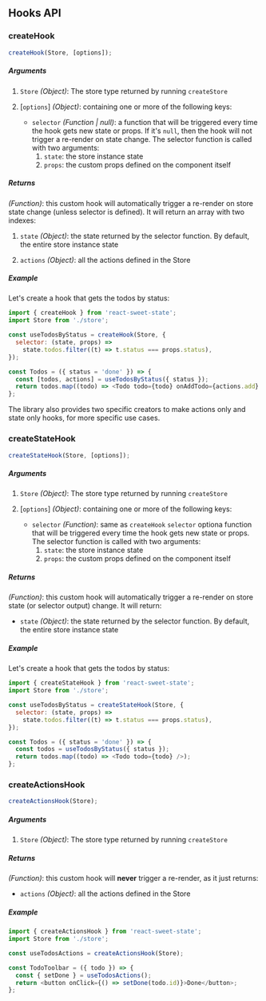 ## Hooks API

### createHook

```js
createHook(Store, [options]);
```

##### Arguments

1. `Store` _(Object)_: The store type returned by running `createStore`

2. [`options`] _(Object)_: containing one or more of the following keys:

   - `selector` _(Function | null)_: a function that will be triggered every time the hook gets new state or props. If it's `null`, then the hook will not trigger a re-render on state change. The selector function is called with two arguments:
     1. `state`: the store instance state
     2. `props`: the custom props defined on the component itself

##### Returns

_(Function)_: this custom hook will automatically trigger a re-render on store state change (unless selector is defined). It will return an array with two indexes:

1. `state` _(Object)_: the state returned by the selector function. By default, the entire store instance state

2. `actions` _(Object)_: all the actions defined in the Store

##### Example

Let's create a hook that gets the todos by status:

```js
import { createHook } from 'react-sweet-state';
import Store from './store';

const useTodosByStatus = createHook(Store, {
  selector: (state, props) =>
    state.todos.filter((t) => t.status === props.status),
});

const Todos = ({ status = 'done' }) => {
  const [todos, actions] = useTodosByStatus({ status });
  return todos.map((todo) => <Todo todo={todo} onAddTodo={actions.add} />);
};
```

The library also provides two specific creators to make actions only and state only hooks, for more specific use cases.

### createStateHook

```js
createStateHook(Store, [options]);
```

##### Arguments

1. `Store` _(Object)_: The store type returned by running `createStore`

2. [`options`] _(Object)_: containing one or more of the following keys:

   - `selector` _(Function)_: same as `createHook` `selector` optiona function that will be triggered every time the hook gets new state or props. The selector function is called with two arguments:
     1. `state`: the store instance state
     2. `props`: the custom props defined on the component itself

##### Returns

_(Function)_: this custom hook will automatically trigger a re-render on store state (or selector output) change. It will return:

- `state` _(Object)_: the state returned by the selector function. By default, the entire store instance state

##### Example

Let's create a hook that gets the todos by status:

```js
import { createStateHook } from 'react-sweet-state';
import Store from './store';

const useTodosByStatus = createStateHook(Store, {
  selector: (state, props) =>
    state.todos.filter((t) => t.status === props.status),
});

const Todos = ({ status = 'done' }) => {
  const todos = useTodosByStatus({ status });
  return todos.map((todo) => <Todo todo={todo} />);
};
```

### createActionsHook

```js
createActionsHook(Store);
```

##### Arguments

1. `Store` _(Object)_: The store type returned by running `createStore`

##### Returns

_(Function)_: this custom hook will **never** trigger a re-render, as it just returns:

- `actions` _(Object)_: all the actions defined in the Store

##### Example

```js
import { createActionsHook } from 'react-sweet-state';
import Store from './store';

const useTodosActions = createActionsHook(Store);

const TodoToolbar = ({ todo }) => {
  const { setDone } = useTodosActions();
  return <button onClick={() => setDone(todo.id)}>Done</button>;
};
```
